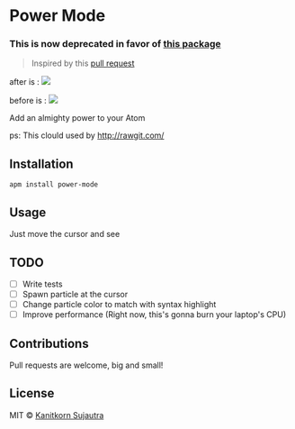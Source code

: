 # Power Mode

### This is now deprecated in favor of [this package](https://atom.io/packages/activate-power-mode)


> Inspired by this [pull request](https://github.com/codeinthedark/editor/pull/1)

after  is : 
![](https://cdn.rawgit.com/uniquechao/power-mode/master/power-mode-show.gif)

before is :
![](https://github.com/lukyth/power-mode/raw/master/screenshot.gif)

Add an almighty power to your Atom

ps: This clould used by http://rawgit.com/


## Installation
```
apm install power-mode
```

## Usage
Just move the cursor and see

## TODO
- [ ] Write tests
- [ ] Spawn particle at the cursor
- [ ] Change particle color to match with syntax highlight
- [ ] Improve performance (Right now, this's gonna burn your laptop's CPU)

## Contributions
Pull requests are welcome, big and small!

## License
MIT © [Kanitkorn Sujautra](https://kanitkorn.com)

